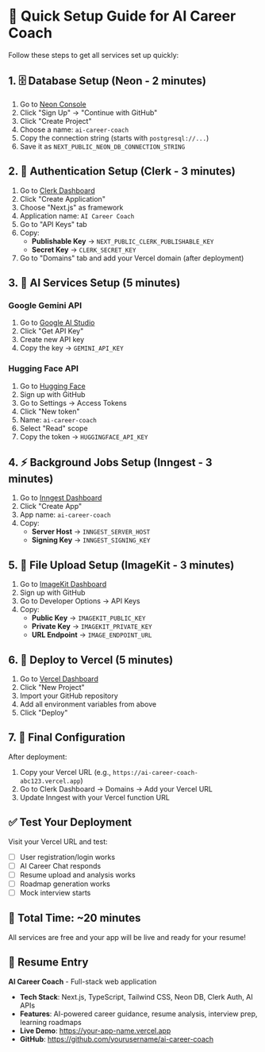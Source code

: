 # 🚀 Quick Setup Guide for AI Career Coach

Follow these steps to get all services set up quickly:

## 1. 🗄️ Database Setup (Neon - 2 minutes)

1. Go to [Neon Console](https://console.neon.tech/)
2. Click "Sign Up" → "Continue with GitHub"
3. Click "Create Project"
4. Choose a name: `ai-career-coach`
5. Copy the connection string (starts with `postgresql://...`)
6. Save it as `NEXT_PUBLIC_NEON_DB_CONNECTION_STRING`

## 2. 🔐 Authentication Setup (Clerk - 3 minutes)

1. Go to [Clerk Dashboard](https://dashboard.clerk.com/)
2. Click "Create Application"
3. Choose "Next.js" as framework
4. Application name: `AI Career Coach`
5. Go to "API Keys" tab
6. Copy:
   - **Publishable Key** → `NEXT_PUBLIC_CLERK_PUBLISHABLE_KEY`
   - **Secret Key** → `CLERK_SECRET_KEY`
7. Go to "Domains" tab and add your Vercel domain (after deployment)

## 3. 🤖 AI Services Setup (5 minutes)

### Google Gemini API
1. Go to [Google AI Studio](https://aistudio.google.com/)
2. Click "Get API Key"
3. Create new API key
4. Copy the key → `GEMINI_API_KEY`

### Hugging Face API
1. Go to [Hugging Face](https://huggingface.co/)
2. Sign up with GitHub
3. Go to Settings → Access Tokens
4. Click "New token"
5. Name: `ai-career-coach`
6. Select "Read" scope
7. Copy the token → `HUGGINGFACE_API_KEY`

## 4. ⚡ Background Jobs Setup (Inngest - 3 minutes)

1. Go to [Inngest Dashboard](https://app.inngest.com/)
2. Click "Create App"
3. App name: `ai-career-coach`
4. Copy:
   - **Server Host** → `INNGEST_SERVER_HOST`
   - **Signing Key** → `INNGEST_SIGNING_KEY`

## 5. 📁 File Upload Setup (ImageKit - 3 minutes)

1. Go to [ImageKit Dashboard](https://imagekit.io/)
2. Sign up with GitHub
3. Go to Developer Options → API Keys
4. Copy:
   - **Public Key** → `IMAGEKIT_PUBLIC_KEY`
   - **Private Key** → `IMAGEKIT_PRIVATE_KEY`
   - **URL Endpoint** → `IMAGE_ENDPOINT_URL`

## 6. 🚀 Deploy to Vercel (5 minutes)

1. Go to [Vercel Dashboard](https://vercel.com/)
2. Click "New Project"
3. Import your GitHub repository
4. Add all environment variables from above
5. Click "Deploy"

## 7. 🔧 Final Configuration

After deployment:
1. Copy your Vercel URL (e.g., `https://ai-career-coach-abc123.vercel.app`)
2. Go to Clerk Dashboard → Domains → Add your Vercel URL
3. Update Inngest with your Vercel function URL

## ✅ Test Your Deployment

Visit your Vercel URL and test:
- [ ] User registration/login works
- [ ] AI Career Chat responds
- [ ] Resume upload and analysis works
- [ ] Roadmap generation works
- [ ] Mock interview starts

## 🎯 Total Time: ~20 minutes

All services are free and your app will be live and ready for your resume!

## 📝 Resume Entry

**AI Career Coach** - Full-stack web application
- **Tech Stack**: Next.js, TypeScript, Tailwind CSS, Neon DB, Clerk Auth, AI APIs
- **Features**: AI-powered career guidance, resume analysis, interview prep, learning roadmaps
- **Live Demo**: https://your-app-name.vercel.app
- **GitHub**: https://github.com/yourusername/ai-career-coach
